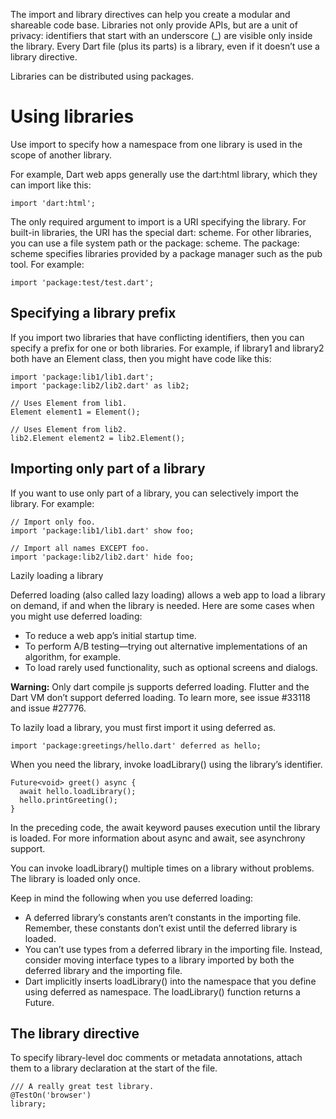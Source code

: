 The import and library directives can help you create a modular and shareable code base. Libraries not only provide APIs, but are a unit of privacy: identifiers that start with an underscore (_) are visible only inside the library. Every Dart file (plus its parts) is a library, even if it doesn’t use a library directive.

Libraries can be distributed using packages.
# Using libraries
Use import to specify how a namespace from one library is used in the scope of another library.

For example, Dart web apps generally use the dart:html library, which they can import like this:
```
import 'dart:html';
```
The only required argument to import is a URI specifying the library. For built-in libraries, the URI has the special dart: scheme. For other libraries, you can use a file system path or the package: scheme. The package: scheme specifies libraries provided by a package manager such as the pub tool. For example:
```
import 'package:test/test.dart';
```
## Specifying a library prefix
If you import two libraries that have conflicting identifiers, then you can specify a prefix for one or both libraries. For example, if library1 and library2 both have an Element class, then you might have code like this:
```
import 'package:lib1/lib1.dart';
import 'package:lib2/lib2.dart' as lib2;

// Uses Element from lib1.
Element element1 = Element();

// Uses Element from lib2.
lib2.Element element2 = lib2.Element();
```
## Importing only part of a library
If you want to use only part of a library, you can selectively import the library. For example:
```
// Import only foo.
import 'package:lib1/lib1.dart' show foo;

// Import all names EXCEPT foo.
import 'package:lib2/lib2.dart' hide foo;
```
Lazily loading a library

Deferred loading (also called lazy loading) allows a web app to load a library on demand, if and when the library is needed. Here are some cases when you might use deferred loading:
* To reduce a web app’s initial startup time.
* To perform A/B testing—trying out alternative implementations of an algorithm, for example.
* To load rarely used functionality, such as optional screens and dialogs.
  
**Warning:** Only dart compile js supports deferred loading. Flutter and the Dart VM don’t support deferred loading. To learn more, see issue #33118 and issue #27776.

To lazily load a library, you must first import it using deferred as.
```
import 'package:greetings/hello.dart' deferred as hello;
```
When you need the library, invoke loadLibrary() using the library’s identifier.
```
Future<void> greet() async {
  await hello.loadLibrary();
  hello.printGreeting();
}
```
In the preceding code, the await keyword pauses execution until the library is loaded. For more information about async and await, see asynchrony support.

You can invoke loadLibrary() multiple times on a library without problems. The library is loaded only once.

Keep in mind the following when you use deferred loading:
* A deferred library’s constants aren’t constants in the importing file. Remember, these constants don’t exist until the deferred library is loaded.
* You can’t use types from a deferred library in the importing file. Instead, consider moving interface types to a library imported by both the deferred library and the importing file.
* Dart implicitly inserts loadLibrary() into the namespace that you define using deferred as namespace. The loadLibrary() function returns a Future.

## The library directive
To specify library-level doc comments or metadata annotations, attach them to a library declaration at the start of the file.
```
/// A really great test library.
@TestOn('browser')
library;
```
